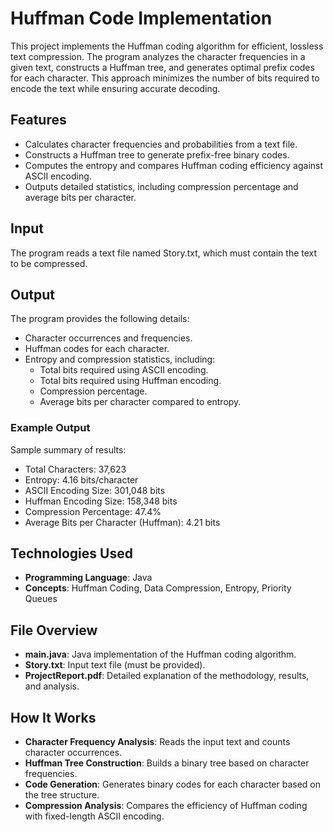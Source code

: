 # Huffman Code Implementation
This project implements the Huffman coding algorithm for efficient, lossless text compression. The program analyzes the character frequencies in a given text, constructs a Huffman tree, and generates optimal prefix codes for each character. This approach minimizes the number of bits required to encode the text while ensuring accurate decoding.

## Features
- Calculates character frequencies and probabilities from a text file.
- Constructs a Huffman tree to generate prefix-free binary codes.
- Computes the entropy and compares Huffman coding efficiency against ASCII encoding.
- Outputs detailed statistics, including compression percentage and average bits per character.

## Input
The program reads a text file named Story.txt, which must contain the text to be compressed.

## Output
The program provides the following details:
- Character occurrences and frequencies.
- Huffman codes for each character.
- Entropy and compression statistics, including:
  - Total bits required using ASCII encoding.
  - Total bits required using Huffman encoding.
  - Compression percentage.
  - Average bits per character compared to entropy.

### Example Output
Sample summary of results:

- Total Characters: 37,623
- Entropy: 4.16 bits/character 
- ASCII Encoding Size: 301,048 bits 
- Huffman Encoding Size: 158,348 bits 
- Compression Percentage: 47.4% 
- Average Bits per Character (Huffman): 4.21 bits


## Technologies Used
- **Programming Language**: Java
- **Concepts**: Huffman Coding, Data Compression, Entropy, Priority Queues

## File Overview
- **main.java**: Java implementation of the Huffman coding algorithm.
- **Story.txt**: Input text file (must be provided).
- **ProjectReport.pdf**: Detailed explanation of the methodology, results, and analysis.

## How It Works
- **Character Frequency Analysis**: Reads the input text and counts character occurrences.
- **Huffman Tree Construction**: Builds a binary tree based on character frequencies.
- **Code Generation**: Generates binary codes for each character based on the tree structure.
- **Compression Analysis**: Compares the efficiency of Huffman coding with fixed-length ASCII encoding.
